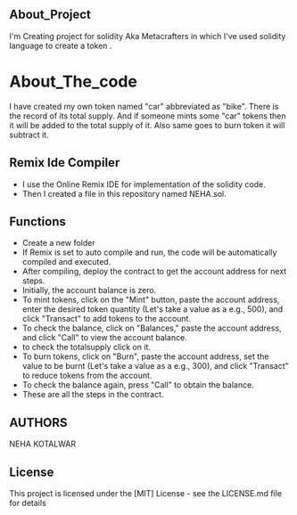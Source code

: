 ## About_Project 
I'm Creating project for solidity Aka Metacrafters in which I've used solidity language to create a token .

# About_The_code
I have created my own token named "car" abbreviated as "bike". There is the record of its total supply. And if someone mints some "car" tokens then it will be added to the total supply of it. Also same goes to burn token it will subtract it.

## Remix Ide Compiler 

* I use the Online Remix IDE for implementation of  the solidity code.
* Then I created a file in this repository named NEHA.sol.

## Functions
* Create a new folder 
* If Remix is set to auto compile and run, the code will be automatically compiled and executed.
* After compiling, deploy the contract to get the account address for next steps.
* Initially, the account balance is zero.
* To mint tokens, click on the "Mint" button, paste the account address, enter the desired token quantity (Let's take a value as a e.g., 500), and click "Transact" to add tokens to the account.
* To check the balance, click on "Balances," paste the account address, and click "Call" to view the account balance.
* to check the totalsupply click on it.
* To burn tokens, click on "Burn", paste the account address, set the value to be burnt (Let's take a value as a e.g., 300), and click "Transact" to reduce tokens from the account.
* To check the balance again, press "Call" to obtain the balance. 
* These are all the steps in the contract.

## AUTHORS
NEHA KOTALWAR	

## License
This project is licensed under the [MIT] License - see the LICENSE.md file for details


